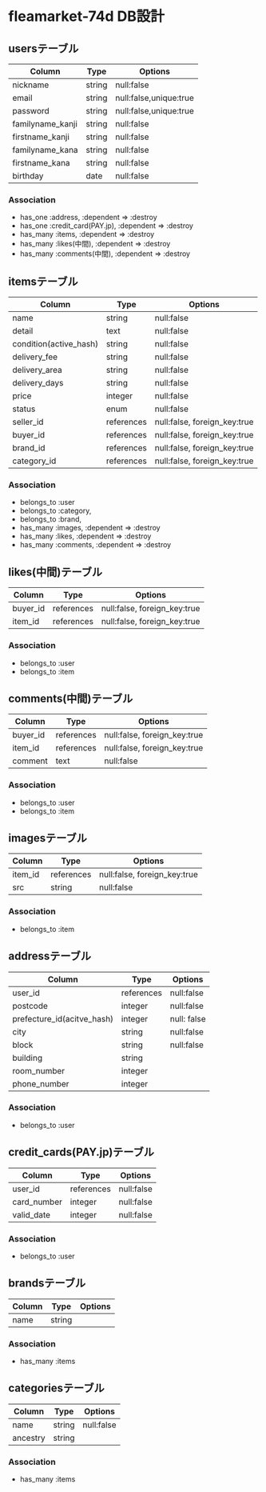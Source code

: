 # fleamarket-74d DB設計
## usersテーブル
|Column|Type|Options|
|------|----|-------|
|nickname|string|null:false|
|email|string|null:false,unique:true|
|password|string|null:false,unique:true| 
|familyname_kanji|string|null:false|
|firstname_kanji|string|null:false|
|familyname_kana|string|null:false|
|firstname_kana|string|null:false|
|birthday|date|null:false|
### Association
- has_one :address, :dependent => :destroy
- has_one :credit_card(PAY.jp), :dependent => :destroy
- has_many :items, :dependent => :destroy
- has_many :likes(中間), :dependent => :destroy
- has_many :comments(中間), :dependent => :destroy

## itemsテーブル
|Column|Type|Options|
|------|----|-------|
|name|string|null:false|
|detail|text|null:false|
|condition(active_hash)|string|null:false|
|delivery_fee|string|null:false|
|delivery_area|string|null:false|
|delivery_days|string|null:false|
|price|integer|null:false|
|status|enum|null:false|
|seller_id|references|null:false, foreign_key:true|
|buyer_id|references|null:false, foreign_key:true|
|brand_id|references|null:false, foreign_key:true|
|category_id|references|null:false, foreign_key:true|
### Association
- belongs_to :user
- belongs_to :category, 
- belongs_to :brand, 
- has_many :images, :dependent => :destroy
- has_many :likes, :dependent => :destroy
- has_many :comments, :dependent => :destroy

## likes(中間)テーブル
|Column|Type|Options|
|------|----|-------|
|buyer_id|references|null:false, foreign_key:true|
|item_id|references|null:false, foreign_key:true|
### Association
- belongs_to :user
- belongs_to :item


## comments(中間)テーブル
|Column|Type|Options|
|------|----|-------|
|buyer_id|references|null:false, foreign_key:true|
|item_id|references|null:false, foreign_key:true|
|comment|text|null:false|
### Association
- belongs_to :user
- belongs_to :item

## imagesテーブル
|Column|Type|Options|
|------|----|-------|
|item_id|references|null:false, foreign_key:true|
|src|string|null:false|
### Association
- belongs_to :item


## addressテーブル
|Column|Type|Options|
|------|----|-------|
|user_id|references|null:false|
|postcode|integer|null:false|
|prefecture_id(acitve_hash)|integer|null: false|
|city|string|null:false|
|block|string|null:false|
|building|string|
|room_number|integer|
|phone_number|integer|
### Association
- belongs_to :user

## credit_cards(PAY.jp)テーブル
|Column|Type|Options|
|------|----|-------|
|user_id|references|null:false|
|card_number|integer|null:false|
|valid_date|integer|null:false|
### Association
- belongs_to :user

## brandsテーブル
|Column|Type|Options|
|------|----|-------|
|name|string|
### Association
- has_many :items

## categoriesテーブル
|Column|Type|Options|
|------|----|-------|
|name|string|null:false|
|ancestry|string|
### Association
- has_many :items
